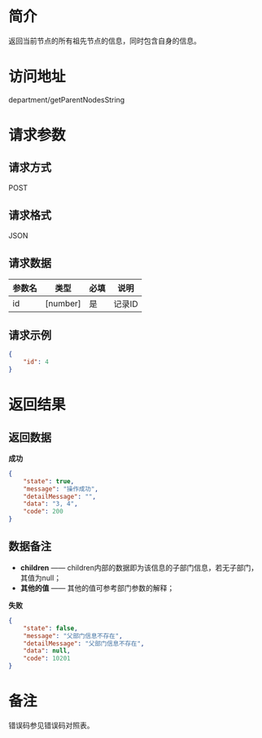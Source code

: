 # 简介
返回当前节点的所有祖先节点的信息，同时包含自身的信息。

# 访问地址
department/getParentNodesString

# 请求参数

## 请求方式
POST

## 请求格式
JSON

## 请求数据
|参数名|类型|必填|说明|
|-|-|-|-|
|id|[number]|是|记录ID|

## 请求示例
```json
{
	"id": 4
}
```

# 返回结果
## 返回数据
**成功**
```json
{
    "state": true,
    "message": "操作成功",
    "detailMessage": "",
    "data": "3, 4",
    "code": 200
}
```
## 数据备注
* **children** —— children内部的数据即为该信息的子部门信息，若无子部门，其值为null；
* **其他的值** —— 其他的值可参考部门参数的解释；

**失败**
```json
{
    "state": false,
    "message": "父部门信息不存在",
    "detailMessage": "父部门信息不存在",
    "data": null,
    "code": 10201
}
```



# 备注
错误码参见错误码对照表。